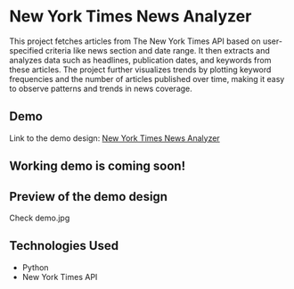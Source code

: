 <h1>New York Times News Analyzer</h1>

<p>
This project fetches articles from The New York Times API based on user-specified criteria like news section and date range. It then extracts and analyzes data such as headlines, publication dates, and keywords from these articles. The project further visualizes trends by plotting keyword frequencies and the number of articles published over time, making it easy to observe patterns and trends in news coverage.
</p>

<h2>Demo</h2>
<p>
  Link to the demo design: <a href="https://www.figma.com/design/xc3KMU2ZhAUrwn5scazzt1/NYT-News-Analyzer?node-id=0-1&t=61uyQU3xZB3O4n2p-1">New York Times News Analyzer</a>
</p>
<h2>Working demo is coming soon!</h2>
<h2>Preview of the demo design</h2>
<p>Check demo.jpg</p>

<h2>Technologies Used</h2>
<ul>
  <li>Python</li>
  <li>New York Times API</li>
</ul>
